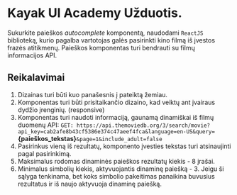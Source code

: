 # Kayak UI Academy Užduotis.

Sukurkite paieškos _autocomplete_ komponentą, naudodami `ReactJS` biblioteką, kurio pagalba vartotojas galės pasirinkti kino filmą iš įvestos frazės atitikmenų. Paieškos komponentas turi bendrauti su filmų informacijos API.

## Reikalavimai
1. Dizainas turi būti kuo panašesnis į pateiktą žemiau.
2. Komponentas turi būti prisitaikančio dizaino, kad veiktų ant įvairaus dydžio įrenginių. (responsive)
3. Komponentas turi naudoti informaciją, gaunamą dinamiškai iš filmų duomenų API:
   `GET: https://api.themoviedb.org/3/search/movie?api_key=cab2afe8b43cf5386e374c47aeef4fca&language=en-US&query=`**{paieškos_tekstas}**`&page=1&include_adult=false`
4. Pasirinkus vieną iš rezultatų, komponento įvesties tekstas turi atsinaujinti pagal pasirinkimą.
5. Maksimalus rodomas dinaminės paieškos rezultatų kiekis - 8 įrašai.
6. Minimalus simbolių kiekis, aktyvuojantis dinaminę paiešką - 3. Jeigu ši sąlyga tenkinama, bet koks simbolio pakeitimas panaikina buvusius rezultatus ir iš naujo aktyvuoja dinaminę paiešką.